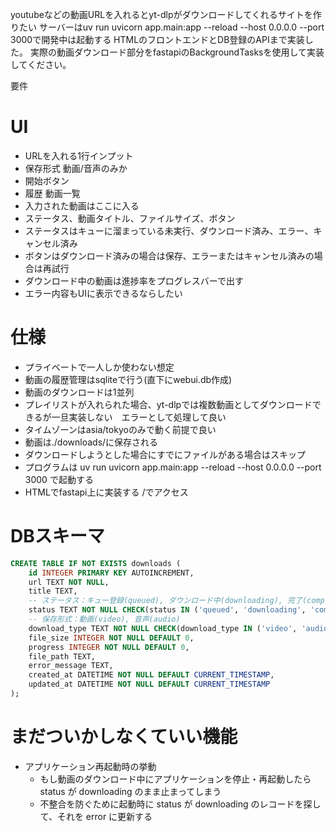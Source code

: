 youtubeなどの動画URLを入れるとyt-dlpがダウンロードしてくれるサイトを作りたい
サーバーはuv run uvicorn app.main:app --reload --host 0.0.0.0 --port 3000で開発中は起動する
HTMLのフロントエンドとDB登録のAPIまで実装した。
実際の動画ダウンロード部分をfastapiのBackgroundTasksを使用して実装してください。

要件

# UI

- URLを入れる1行インプット
- 保存形式 動画/音声のみか
- 開始ボタン
- 履歴 動画一覧
 - 入力された動画はここに入る
  - ステータス、動画タイトル、ファイルサイズ、ボタン
  - ステータスはキューに溜まっている未実行、ダウンロード済み、エラー、キャンセル済み
  - ボタンはダウンロード済みの場合は保存、エラーまたはキャンセル済みの場合は再試行
  - ダウンロード中の動画は進捗率をプログレスバーで出す
  - エラー内容もUIに表示できるならしたい

# 仕様

- プライベートで一人しか使わない想定
- 動画の履歴管理はsqliteで行う(直下にwebui.db作成)
- 動画のダウンロードは1並列
- プレイリストが入れられた場合、yt-dlpでは複数動画としてダウンロードできるが一旦実装しない　エラーとして処理して良い
- タイムゾーンはasia/tokyoのみで動く前提で良い
- 動画は./downloads/に保存される
- ダウンロードしようとした場合にすでにファイルがある場合はスキップ
- プログラムは uv run uvicorn app.main:app --reload --host 0.0.0.0 --port 3000 で起動する
- HTMLでfastapi上に実装する /でアクセス
  
# DBスキーマ

```sql
CREATE TABLE IF NOT EXISTS downloads (
    id INTEGER PRIMARY KEY AUTOINCREMENT,
    url TEXT NOT NULL,
    title TEXT,
    -- ステータス：キュー登録(queued), ダウンロード中(downloading), 完了(completed), エラー(error), キャンセル(canceled)
    status TEXT NOT NULL CHECK(status IN ('queued', 'downloading', 'completed', 'error', 'canceled')) DEFAULT 'queued',
    -- 保存形式：動画(video), 音声(audio)
    download_type TEXT NOT NULL CHECK(download_type IN ('video', 'audio')),
    file_size INTEGER NOT NULL DEFAULT 0,
    progress INTEGER NOT NULL DEFAULT 0,
    file_path TEXT,
    error_message TEXT,
    created_at DATETIME NOT NULL DEFAULT CURRENT_TIMESTAMP,
    updated_at DATETIME NOT NULL DEFAULT CURRENT_TIMESTAMP
);
```

# まだついかしなくていい機能

- アプリケーション再起動時の挙動
  - もし動画のダウンロード中にアプリケーションを停止・再起動したらstatus が downloading のまま止まってしまう
  - 不整合を防ぐために起動時に status が downloading のレコードを探して、それを error に更新する
